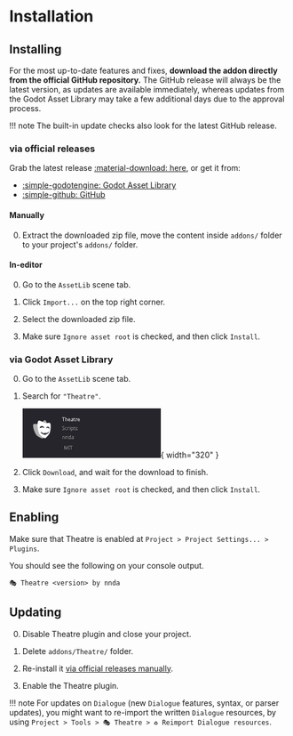 # Installation

## Installing

For the most up-to-date features and fixes, **download the addon directly from the official GitHub repository.** The GitHub release will always be the latest version, as updates are available immediately, whereas updates from the Godot Asset Library may take a few additional days due to the approval process.

!!! note
    The built-in update checks also look for the latest GitHub release.

### via official releases

Grab the latest release [:material-download: here](https://github.com/nndda/Theatre/archive/refs/tags/0.10.0.zip), or get it from:

- [:simple-godotengine: Godot Asset Library](https://godotengine.org/asset-library/asset/2332)
- [:simple-github: GitHub](https://github.com/nndda/Theatre/releases)

#### Manually

0. Extract the downloaded zip file, move the content inside `addons/` folder to your project's `addons/` folder.

#### In-editor

0. Go to the `AssetLib` scene tab.

0. Click `Import...` on the top right corner.

0. Select the downloaded zip file.

0. Make sure `Ignore asset root` is checked, and then click `Install`.

### via Godot Asset Library

0. Go to the `AssetLib` scene tab.

0. Search for `"Theatre"`.

    ![Theatre on AssetLib](./assets/images/installation_assetlib_theatre.png){ width="320" }

0. Click `Download`, and wait for the download to finish.

0. Make sure `Ignore asset root` is checked, and then click `Install`.


## Enabling

Make sure that Theatre is enabled at `Project > Project Settings... > Plugins`.

You should see the following on your console output.

```
🎭 Theatre <version> by nnda
```


## Updating

0. Disable Theatre plugin and close your project.

0. Delete `addons/Theatre/` folder.

0. Re-install it [via official releases manually](#manually).

0. Enable the Theatre plugin.

!!! note
    For updates on `Dialogue` (new `Dialogue` features, syntax, or parser updates), you might want to re-import the written `Dialogue` resources, by using `Project > Tools > 🎭 Theatre > ♻️ Reimport Dialogue resources`.